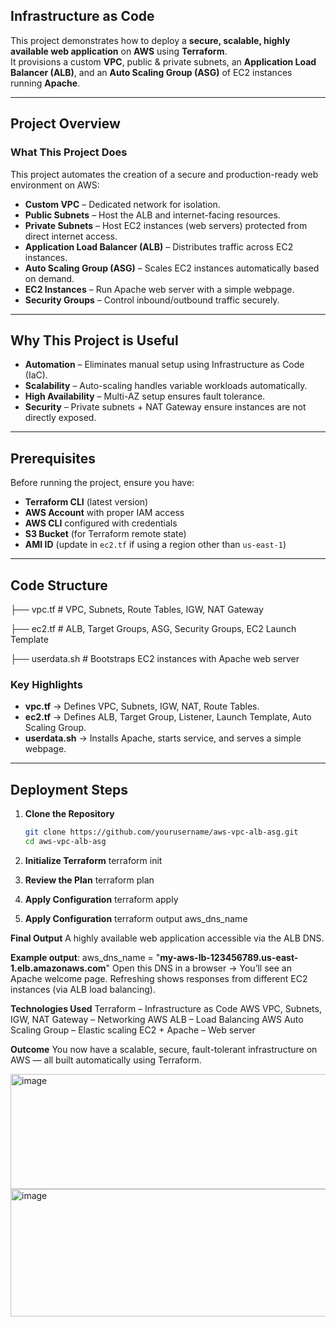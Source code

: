 ## Infrastructure as Code ##  

This project demonstrates how to deploy a **secure, scalable, highly available web application** on **AWS** using **Terraform**.  
It provisions a custom **VPC**, public & private subnets, an **Application Load Balancer (ALB)**, and an **Auto Scaling Group (ASG)** of EC2 instances running **Apache**.  

---

## Project Overview  


### What This Project Does  
This project automates the creation of a secure and production-ready web environment on AWS:  

- **Custom VPC** – Dedicated network for isolation.  
- **Public Subnets** – Host the ALB and internet-facing resources.  
- **Private Subnets** – Host EC2 instances (web servers) protected from direct internet access.  
- **Application Load Balancer (ALB)** – Distributes traffic across EC2 instances.  
- **Auto Scaling Group (ASG)** – Scales EC2 instances automatically based on demand.  
- **EC2 Instances** – Run Apache web server with a simple webpage.  
- **Security Groups** – Control inbound/outbound traffic securely.  

---

## Why This Project is Useful  

- **Automation** – Eliminates manual setup using Infrastructure as Code (IaC).  
- **Scalability** – Auto-scaling handles variable workloads automatically.  
- **High Availability** – Multi-AZ setup ensures fault tolerance.  
- **Security** – Private subnets + NAT Gateway ensure instances are not directly exposed.  

---

## Prerequisites ##  

Before running the project, ensure you have:  

- **Terraform CLI** (latest version)  
- **AWS Account** with proper IAM access  
- **AWS CLI** configured with credentials  
- **S3 Bucket** (for Terraform remote state)  
- **AMI ID** (update in `ec2.tf` if using a region other than `us-east-1`)  

---

## Code Structure  

├── vpc.tf # VPC, Subnets, Route Tables, IGW, NAT Gateway

├── ec2.tf # ALB, Target Groups, ASG, Security Groups, EC2 Launch Template

├── userdata.sh # Bootstraps EC2 instances with Apache web server



### Key Highlights  

- **vpc.tf** → Defines VPC, Subnets, IGW, NAT, Route Tables.  
- **ec2.tf** → Defines ALB, Target Group, Listener, Launch Template, Auto Scaling Group.  
- **userdata.sh** → Installs Apache, starts service, and serves a simple webpage.  

---

## Deployment Steps  

1. **Clone the Repository**  
   ```bash
   git clone https://github.com/yourusername/aws-vpc-alb-asg.git
   cd aws-vpc-alb-asg

2. **Initialize Terraform**
     terraform init

3. **Review the Plan**
    terraform plan

4. **Apply Configuration**
    terraform apply
   
5. **Apply Configuration**
    terraform output aws_dns_name


**Final Output**
A highly available web application accessible via the ALB DNS.


**Example output**:
aws_dns_name = "**my-aws-lb-123456789.us-east-1.elb.amazonaws.com**"
Open this DNS in a browser → You’ll see an Apache welcome page.
Refreshing shows responses from different EC2 instances (via ALB load balancing).   



**Technologies Used**
Terraform – Infrastructure as Code
AWS VPC, Subnets, IGW, NAT Gateway – Networking
AWS ALB – Load Balancing
AWS Auto Scaling Group – Elastic scaling
EC2 + Apache – Web server



**Outcome**
You now have a scalable, secure, fault-tolerant infrastructure on AWS — all built automatically using Terraform.


<img width="1018" height="184" alt="image" src="https://github.com/user-attachments/assets/50a518f2-9b1f-470c-b22f-19d09117afd5" />


<img width="1038" height="204" alt="image" src="https://github.com/user-attachments/assets/75547db4-f745-4604-8735-05a24e7559da" />









